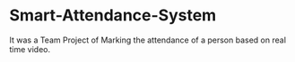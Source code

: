 # Smart-Attendance-System
It was a Team Project of Marking the attendance of a person based on real time video.
